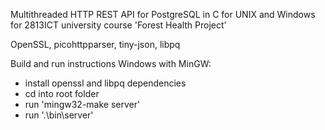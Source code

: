 Multithreaded HTTP REST API for PostgreSQL in C for UNIX and Windows
for 2813ICT university course
'Forest Health Project'

OpenSSL, picohttpparser, tiny-json, libpq

Build and run instructions
Windows with MinGW:
 - install openssl and libpq dependencies
 - cd into root folder
 - run 'mingw32-make server'
 - run '.\bin\server'

